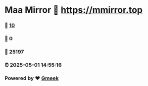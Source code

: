 # Maa Mirror :link: https://mmirror.top 
### :page_facing_up: [10](https://mmirror.top/tag.html) 
### :speech_balloon: 0 
### :hibiscus: 25197 
### :alarm_clock: 2025-05-01 14:55:16 
### Powered by :heart: [Gmeek](https://github.com/Meekdai/Gmeek)
